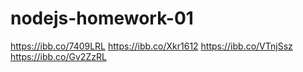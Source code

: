 # nodejs-homework-01

https://ibb.co/7409LRL
https://ibb.co/Xkr1612
https://ibb.co/VTnjSsz
https://ibb.co/Gv2ZzRL
